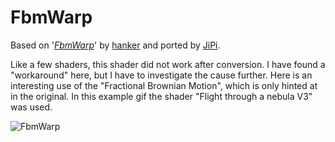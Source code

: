 FbmWarp
===========

Based on '_[FbmWarp](https://www.shadertoy.com/view/ttGyzG)_' by [hanker](https://www.shadertoy.com/user/hanker) and ported by [JiPi](../../Site/Profiles/JiPi.md).

Like a few shaders, this shader did not work after conversion. I have found a "workaround" here, but I have to investigate the cause further.
Here is an interesting use of the "Fractional Brownian Motion", which is only hinted at in the original.
In this example gif the shader "Flight through a nebula V3" was used.

![FbmWarp](https://user-images.githubusercontent.com/78935215/110232508-5cf15b80-7f1e-11eb-86e6-5beb719b8fb6.gif
 "VoxelEdges.fuse in DaVinci Resolve")
